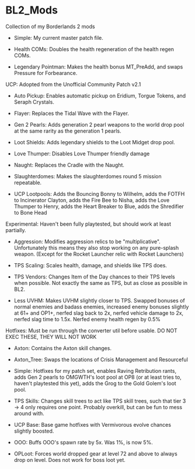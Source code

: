 # BL2_Mods
Collection of my Borderlands 2 mods

- Simple: My current master patch file.

- Health COMs: Doubles the health regeneration of the health regen COMs.

- Legendary Pointman: Makes the health bonus MT_PreAdd, and swaps Pressure for Forbearance.

UCP: Adopted from the Unofficial Community Patch v2.1

- Auto Pickup: Enables automatic pickup on Eridium, Torgue Tokens, and Seraph Crystals.

- Flayer: Replaces the Tidal Wave with the Flayer.

- Gen 2 Pearls: Adds generation 2 pearl weapons to the world drop pool at the same rarity as the generation 1 pearls.

- Loot Shields: Adds legendary shields to the Loot Midget drop pool.

- Love Thumper: Disables Love Thumper friendly damage

- Naught: Replaces the Cradle with the Naught.

- Slaughterdomes: Makes the slaughterdomes round 5 mission repeatable.

- UCP Lootpools: Adds the Bouncing Bonny to Wilhelm, adds the FOTFH to Incinerator Clayton, adds the Fire Bee to Nisha, adds the Love Thumper to Henry, adds the Heart Breaker to Blue, adds the Shredifier to Bone Head

Experimental: Haven't been fully playtested, but should work at least partially.

- Aggression: Modifies aggression relics to be "multiplicative". Unfortunately this means they also stop working on any pure-splash weapon. (Except for the Rocket Launcher relic with Rocket Launchers)

- TPS Scaling: Scales health, damage, and shields like TPS does.

- TPS Vendors: Changes Item of the Day chances to their TPS levels when possible. Not exactly the same as TPS, but as close as possible in BL2.

- Less UVHM: Makes UVHM slightly closer to TPS. Swapped bonuses of normal enemies and badass enemies, increased enemy bonuses slightly at 61+ and OP1+, nerfed slag back to 2x, nerfed vehicle damage to 2x, nerfed slag time to 1.5x. Nerfed enemy health regen by 0.5%

Hotfixes: Must be run through the converter util before usable. DO NOT EXEC THESE, THEY WILL NOT WORK

- Axton: Contains the Axton skill changes.

- Axton_Tree: Swaps the locations of Crisis Management and Resourceful

- Simple: Hotfixes for my patch set, enables Raving Retribution rants, adds Gen 2 pearls to OMGWTH's loot pool at OP8 (or at least tries to, haven't playtested this yet), adds the Grog to the Gold Golem's loot pool.

- TPS Skills: Changes skill trees to act like TPS skill trees, such that tier 3 -> 4 only requires one point. Probably overkill, but can be fun to mess around with.

- UCP Base: Base game hotfixes with Vermivorous evolve chances slightly boosted.

- OOO: Buffs OOO's spawn rate by 5x. Was 1%, is now 5%.

- OPLoot: Forces world dropped gear at level 72 and above to always drop on level. Does not work for boss loot yet.
